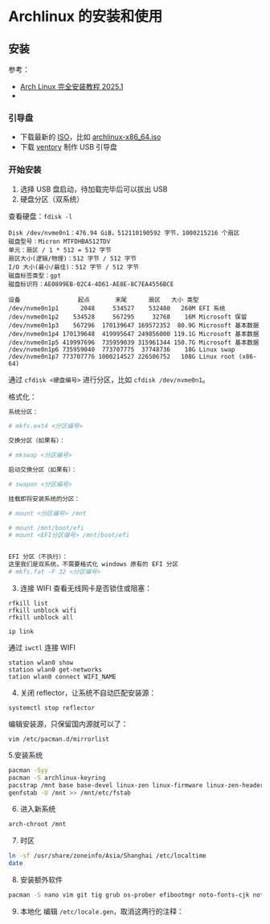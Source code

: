 # Archlinux 的安装和使用
## 安装
参考：
- [Arch Linux 完全安装教程 2025.1](https://www.bilibili.com/read/cv20753052)
- 
### 引导盘
- 下载最新的 [ISO](https://mirrors.tuna.tsinghua.edu.cn/archlinux/iso/)，比如 [archlinux-x86_64.iso](https://mirrors.tuna.tsinghua.edu.cn/archlinux/iso/latest/archlinux-x86_64.iso)
- 下载 [ventory](https://www.ventoy.net/cn/index.html) 制作 USB 引导盘
### 开始安装
1. 选择 USB 盘启动，待加载完毕后可以拔出 USB
2. 硬盘分区（双系统）
   
查看硬盘：`fdisk -l`
```
Disk /dev/nvme0n1：476.94 GiB，512110190592 字节，1000215216 个扇区
磁盘型号：Micron MTFDHBA512TDV                    
单元：扇区 / 1 * 512 = 512 字节
扇区大小(逻辑/物理)：512 字节 / 512 字节
I/O 大小(最小/最佳)：512 字节 / 512 字节
磁盘标签类型：gpt
磁盘标识符：AE0899EB-02C4-4D61-AE8E-8C7EA4556BCE

设备                起点       末尾      扇区   大小 类型
/dev/nvme0n1p1      2048     534527    532480   260M EFI 系统
/dev/nvme0n1p2    534528     567295     32768    16M Microsoft 保留
/dev/nvme0n1p3    567296  170139647 169572352  80.9G Microsoft 基本数据
/dev/nvme0n1p4 170139648  419995647 249856000 119.1G Microsoft 基本数据
/dev/nvme0n1p5 419997696  735959039 315961344 150.7G Microsoft 基本数据
/dev/nvme0n1p6 735959040  773707775  37748736    18G Linux swap
/dev/nvme0n1p7 773707776 1000214527 226506752   108G Linux root (x86-64)
```

通过 `cfdisk <硬盘编号>` 进行分区，比如 `cfdisk /dev/nvme0n1`。

格式化：
```sh
系统分区：

# mkfs.ext4 <分区编号>

交换分区（如果有）：

# mkswap <分区编号>

启动交换分区（如果有）：

# swapon <分区编号>

挂载即将安装系统的分区：

# mount <分区编号> /mnt

# mount /mnt/boot/efi
# mount <EFI分区编号> /mnt/boot/efi


EFI 分区（不执行）：
这里我们是双系统，不需要格式化 windows 原有的 EFI 分区
# mkfs.fat -F 32 <分区编号>
```

3. 连接 WIFI
查看无线网卡是否锁住或阻塞：
```
rfkill list
rfkill unblock wifi
rfkill unblock all
```
```
ip link
```
通过 `iwctl` 连接 WIFI
```
station wlan0 show
station wlan0 get-networks
tation wlan0 connect WIFI_NAME
```
4. 关闭 reflector，让系统不自动匹配安装源：
```
systemctl stop reflector
```
编辑安装源，只保留国内源就可以了：
```
vim /etc/pacman.d/mirrorlist
```
5.安装系统
```sh
pacman -Syy
pacman -S archlinux-keyring
pacstrap /mnt base base-devel linux-zen linux-firmware linux-zen-headers
genfstab -U /mnt >> /mnt/etc/fstab
```
6. 进入新系统
```sh
arch-chroot /mnt
```
7. 时区
```sh
ln -sf /usr/share/zoneinfo/Asia/Shanghai /etc/localtime
date
```
8. 安装额外软件
```sh
pacman -S nano vim git tig grub os-prober efibootmgr noto-fonts-cjk noto-fonts-emoji amd-ucode（或 inter-ucode）
```
9. 本地化
编辑 `/etc/locale.gen`，取消这两行的注释：
```
```
